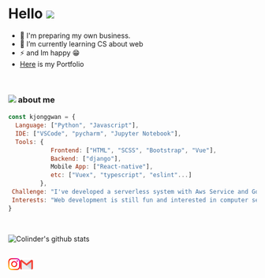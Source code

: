 # Hello <img src="https://raw.githubusercontent.com/MartinHeinz/MartinHeinz/master/wave.gif" width="30px">


- 🔭 I'm preparing my own business.
- 🌱 I’m currently learning CS about web 
- ⚡ and Im happy 😁
- [Here](https://www.notion.so/Portfolio-de150f25257f45de961efc3c78b7cc78) is my Portfolio
<!--
- 👯 I’m looking to collaborate on ... blockChain
- 🤔 I’m looking for help with ...blockChain
- 💬 Ask me about ...blockChain
- 📫 How to reach me: ...blockChain
- 😄 Pronouns: ...blockChain
-->

<br/>

### <img src="https://media.giphy.com/media/VgCDAzcKvsR6OM0uWg/giphy.gif" width="50"> about me  

```Javascript
const kjonggwan = {
  Language: ["Python", "Javascript"],
  IDE: ["VSCode", "pycharm", "Jupyter Notebook"],
  Tools: {
            Frontend: ["HTML", "SCSS", "Bootstrap", "Vue"],
            Backend: ["django"],
            Mobile App: ["React-native"],
            etc: ["Vuex", "typescript", "eslint"...]
         },
 Challenge: "I've developed a serverless system with Aws Service and Google Firebase, and now I'm realizing my idea.",
 Interests: "Web development is still fun and interested in computer security."
}
```


<br />

![Colinder's github stats](https://github-readme-stats.vercel.app/api?username=colinder&show_icons=true&hide_border=true)


<br/>

<a href="https://www.instagram.com/vincent__0209/">
  <img align="left" alt="Hargun | Instagram" width="24px" src="https://github.com/hargun79/hargun79/blob/master/Assets/Instagram.svg" />
</a>
<a href="mailto:kjonggwan@gmail.com">
  <img align="left" alt="Hargun | Gmail" width="26px" src="https://github.com/hargun79/hargun79/blob/master/Assets/Gmail.svg"/>
</a> 
